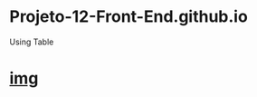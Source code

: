 # Projeto-12-Front-End.github.io
Using Table

# [img](https://thiagomassenomaciel.github.io/Projeto-12-Front-End.github.io/)
